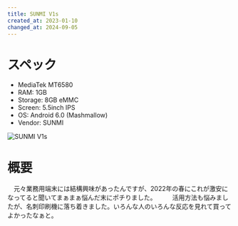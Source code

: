 ```yaml
---
title: SUNMI V1s
created_at: 2023-01-10
changed_at: 2024-09-05
---
```


# スペック
- MediaTek MT6580
- RAM: 1GB
- Storage: 8GB eMMC
- Screen: 5.5inch IPS
- OS: Android 6.0 (Mashmallow)
- Vendor: SUNMI 

![SUNMI V1s](https://i.imgur.com/dREZMtH.jpeg)

# 概要
　元々業務用端末には結構興味があったんですが、2022年の春にこれが激安になってると聞いてまぁまぁ悩んだ末にポチりました。
　
　活用方法も悩みましたが、名刺印刷機に落ち着きました。いろんな人のいろんな反応を見れて買ってよかったなぁと。